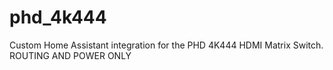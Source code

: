 # phd_4k444
Custom Home Assistant integration for the PHD 4K444 HDMI Matrix Switch. ROUTING AND POWER ONLY
